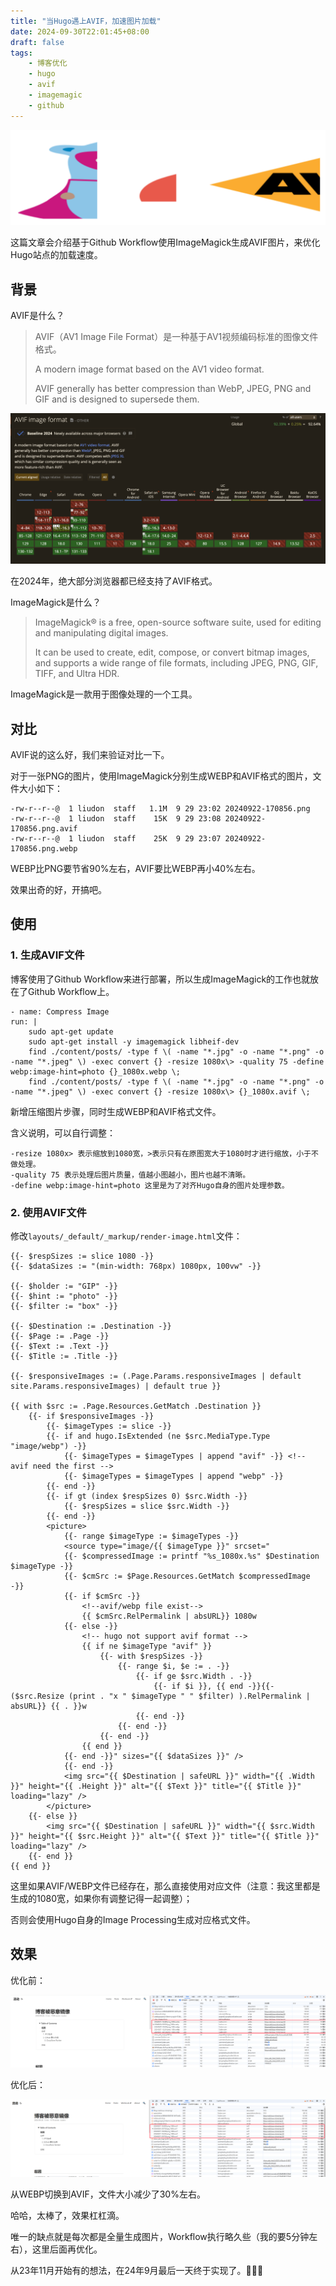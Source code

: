 ```yaml
---
title: "当Hugo遇上AVIF，加速图片加载"
date: 2024-09-30T22:01:45+08:00
draft: false
tags:
    - 博客优化
    - hugo
    - avif
    - imagemagic
    - github
---
```


![avif-on-hugo](avif-on-hugo.svg)

这篇文章会介绍基于Github Workflow使用ImageMagick生成AVIF图片，来优化Hugo站点的加载速度。

## 背景

AVIF是什么？

> AVIF（AV1 Image File Format）是一种基于AV1视频编码标准的图像文件格式。
> 
> A modern image format based on the AV1 video format. 
> 
> AVIF generally has better compression than WebP, JPEG, PNG and GIF and is designed to supersede them.

![browser support avif](support.png)

在2024年，绝大部分浏览器都已经支持了AVIF格式。

ImageMagick是什么？

> ImageMagick® is a free, open-source software suite, used for editing and manipulating digital images. 
> 
> It can be used to create, edit, compose, or convert bitmap images, and supports a wide range of file formats, including JPEG, PNG, GIF, TIFF, and Ultra HDR.

ImageMagick是一款用于图像处理的一个工具。

## 对比

AVIF说的这么好，我们来验证对比一下。

对于一张PNG的图片，使用ImageMagick分别生成WEBP和AVIF格式的图片，文件大小如下：

```
-rw-r--r--@  1 liudon  staff   1.1M  9 29 23:02 20240922-170856.png
-rw-r--r--@  1 liudon  staff    15K  9 29 23:08 20240922-170856.png.avif
-rw-r--r--@  1 liudon  staff    25K  9 29 23:07 20240922-170856.png.webp
```

WEBP比PNG要节省90%左右，AVIF要比WEBP再小40%左右。

效果出奇的好，开搞吧。

## 使用

### 1. 生成AVIF文件

博客使用了Github Workflow来进行部署，所以生成ImageMagick的工作也就放在了Github Workflow上。

```
- name: Compress Image
run: |
    sudo apt-get update
    sudo apt-get install -y imagemagick libheif-dev
    find ./content/posts/ -type f \( -name "*.jpg" -o -name "*.png" -o -name "*.jpeg" \) -exec convert {} -resize 1080x\> -quality 75 -define webp:image-hint=photo {}_1080x.webp \;
    find ./content/posts/ -type f \( -name "*.jpg" -o -name "*.png" -o -name "*.jpeg" \) -exec convert {} -resize 1080x\> {}_1080x.avif \;
```

新增压缩图片步骤，同时生成WEBP和AVIF格式文件。

含义说明，可以自行调整：

```
-resize 1080x> 表示缩放到1080宽，>表示只有在原图宽大于1080时才进行缩放，小于不做处理。
-quality 75 表示处理后图片质量，值越小图越小，图片也越不清晰。
-define webp:image-hint=photo 这里是为了对齐Hugo自身的图片处理参数。
```

### 2. 使用AVIF文件

修改`layouts/_default/_markup/render-image.html`文件：

```
{{- $respSizes := slice 1080 -}}
{{- $dataSizes := "(min-width: 768px) 1080px, 100vw" -}}

{{- $holder := "GIP" -}}
{{- $hint := "photo" -}}
{{- $filter := "box" -}}

{{- $Destination := .Destination -}}
{{- $Page := .Page -}}
{{- $Text := .Text -}}
{{- $Title := .Title -}}

{{- $responsiveImages := (.Page.Params.responsiveImages | default site.Params.responsiveImages) | default true }}

{{ with $src := .Page.Resources.GetMatch .Destination }}
	{{- if $responsiveImages -}}
		{{- $imageTypes := slice -}}
		{{- if and hugo.IsExtended (ne $src.MediaType.Type "image/webp") -}}
			{{- $imageTypes = $imageTypes | append "avif" -}} <!-- avif need the first -->
			{{- $imageTypes = $imageTypes | append "webp" -}}
		{{- end -}}
		{{- if gt (index $respSizes 0) $src.Width -}}
			{{- $respSizes = slice $src.Width -}}
		{{- end -}}
		<picture>
			{{- range $imageType := $imageTypes -}}
			<source type="image/{{ $imageType }}" srcset="
			{{- $compressedImage := printf "%s_1080x.%s" $Destination $imageType -}}
			{{- $cmSrc := $Page.Resources.GetMatch $compressedImage -}}
			{{- if $cmSrc -}}
                <!--avif/webp file exist-->
				{{ $cmSrc.RelPermalink | absURL}} 1080w
			{{- else -}}
				<!-- hugo not support avif format -->
				{{ if ne $imageType "avif" }}
					{{- with $respSizes -}}
						{{- range $i, $e := . -}}
							{{- if ge $src.Width . -}}
								{{- if $i }}, {{ end -}}{{- ($src.Resize (print . "x " $imageType " " $filter) ).RelPermalink | absURL}} {{ . }}w
							{{- end -}}
						{{- end -}}
					{{- end -}}
				{{ end }}
			{{- end -}}" sizes="{{ $dataSizes }}" />
			{{- end -}}
			<img src="{{ $Destination | safeURL }}" width="{{ .Width }}" height="{{ .Height }}" alt="{{ $Text }}" title="{{ $Title }}" loading="lazy" />
		</picture>
	{{- else }}
		<img src="{{ $Destination | safeURL }}" width="{{ $src.Width }}" height="{{ $src.Height }}" alt="{{ $Text }}" title="{{ $Title }}" loading="lazy" />
	{{- end }}
{{ end }}
```

这里如果AVIF/WEBP文件已经存在，那么直接使用对应文件（注意：我这里都是生成的1080宽，如果你有调整记得一起调整）；

否则会使用Hugo自身的Image Processing生成对应格式文件。

## 效果

优化前：

![optimize before](before.jpg)

优化后：

![optimize after](after.jpg)

从WEBP切换到AVIF，文件大小减少了30%左右。

哈哈，太棒了，效果杠杠滴。

唯一的缺点就是每次都是全量生成图片，Workflow执行略久些（我的要5分钟左右），这里后面再优化。

从23年11月开始有的想法，在24年9月最后一天终于实现了。🎉🎉🎉

